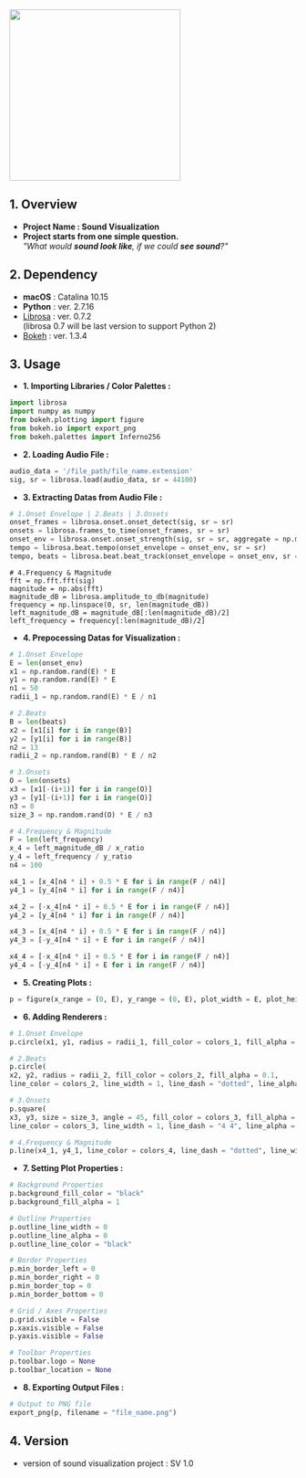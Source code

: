 <img src = "https://raw.githubusercontent.com/MYEONGJOONIL/Sound_Visualization/master/thumbnail/thumbnail.jpg" width = "300">

## 1. Overview
- **Project Name : Sound Visualization**
- **Project starts from one simple question.**  
*"What would **sound look like**, if we  could **see sound**?"*

## 2. Dependency
- **macOS** : Catalina 10.15
- **Python** : ver. 2.7.16
- [Librosa](https://librosa.github.io/librosa/) : ver. 0.7.2  
(librosa 0.7 will be last version to support Python 2)
- [Bokeh](https://docs.bokeh.org/en/1.3.4/) : ver. 1.3.4

## 3. Usage  
- **1. Importing Libraries / Color Palettes :**  
```python
import librosa
import numpy as numpy
from bokeh.plotting import figure
from bokeh.io import export_png
from bokeh.palettes import Inferno256
```
- **2. Loading Audio File :**  
```python
audio_data = '/file_path/file_name.extension'
sig, sr = librosa.load(audio_data, sr = 44100)
```
- **3. Extracting Datas from Audio File :**  
```python
# 1.Onset Envelope | 2.Beats | 3.Onsets
onset_frames = librosa.onset.onset_detect(sig, sr = sr)
onsets = librosa.frames_to_time(onset_frames, sr = sr)
onset_env = librosa.onset.onset_strength(sig, sr = sr, aggregate = np.median)
tempo = librosa.beat.tempo(onset_envelope = onset_env, sr = sr)
tempo, beats = librosa.beat.beat_track(onset_envelope = onset_env, sr = sr, units = 'time')
```
```
# 4.Frequency & Magnitude
fft = np.fft.fft(sig)
magnitude = np.abs(fft)
magnitude_dB = librosa.amplitude_to_db(magnitude)
frequency = np.linspace(0, sr, len(magnitude_dB))
left_magnitude_dB = magnitude_dB[:len(magnitude_dB)/2]
left_frequency = frequency[:len(magnitude_dB)/2]
```

- **4. Prepocessing Datas for Visualization :**  
```python
# 1.Onset Envelope
E = len(onset_env)            
x1 = np.random.rand(E) * E
y1 = np.random.rand(E) * E
n1 = 50
radii_1 = np.random.rand(E) * E / n1
```
```python
# 2.Beats
B = len(beats)
x2 = [x1[i] for i in range(B)]
y2 = [y1[i] for i in range(B)]
n2 = 13
radii_2 = np.random.rand(B) * E / n2
```
```python
# 3.Onsets
O = len(onsets)
x3 = [x1[-(i+1)] for i in range(O)]
y3 = [y1[-(i+1)] for i in range(O)]
n3 = 8
size_3 = np.random.rand(O) * E / n3
```
```python
# 4.Frequency & Magnitude
F = len(left_frequency)
x_4 = left_magnitude_dB / x_ratio
y_4 = left_frequency / y_ratio
n4 = 100

x4_1 = [x_4[n4 * i] + 0.5 * E for i in range(F / n4)]
y4_1 = [y_4[n4 * i] for i in range(F / n4)]

x4_2 = [-x_4[n4 * i] + 0.5 * E for i in range(F / n4)]
y4_2 = [y_4[n4 * i] for i in range(F / n4)]

x4_3 = [x_4[n4 * i] + 0.5 * E for i in range(F / n4)]
y4_3 = [-y_4[n4 * i] + E for i in range(F / n4)]

x4_4 = [-x_4[n4 * i] + 0.5 * E for i in range(F / n4)]
y4_4 = [-y_4[n4 * i] + E for i in range(F / n4)]
```

- **5. Creating Plots :**  
```python
p = figure(x_range = (0, E), y_range = (0, E), plot_width = E, plot_height = E)
```

- **6. Adding Renderers :**  
```python
# 1.Onset Envelope
p.circle(x1, y1, radius = radii_1, fill_color = colors_1, fill_alpha = 0.15, line_color = None)
```
```python
# 2.Beats
p.circle(
x2, y2, radius = radii_2, fill_color = colors_2, fill_alpha = 0.1,
line_color = colors_2, line_width = 1, line_dash = "dotted", line_alpha = 0.8)
```
```python
# 3.Onsets
p.square(
x3, y3, size = size_3, angle = 45, fill_color = colors_3, fill_alpha = 0.1,
line_color = colors_3, line_width = 1, line_dash = "4 4", line_alpha = 0.8)
```
```python
# 4.Frequency & Magnitude
p.line(x4_1, y4_1, line_color = colors_4, line_dash = "dotted", line_width = 0.6, line_alpha = 0.4)
```

- **7. Setting Plot Properties :**  
```python
# Background Properties
p.background_fill_color = "black"
p.background_fill_alpha = 1

# Outline Properties
p.outline_line_width = 0
p.outline_line_alpha = 0
p.outline_line_color = "black"

# Border Properties
p.min_border_left = 0
p.min_border_right = 0
p.min_border_top = 0
p.min_border_bottom = 0

# Grid / Axes Properties
p.grid.visible = False
p.xaxis.visible = False
p.yaxis.visible = False

# Toolbar Properties
p.toolbar.logo = None
p.toolbar_location = None
```
- **8. Exporting Output Files :**  
```python
# Output to PNG file
export_png(p, filename = "file_name.png")
```

## 4. Version
- version of sound visualization project : SV 1.0


